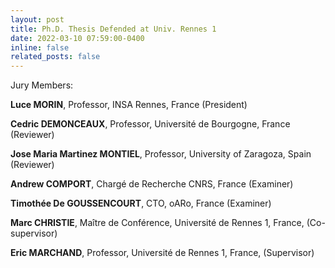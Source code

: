 ```yaml
---
layout: post
title: Ph.D. Thesis Defended at Univ. Rennes 1
date: 2022-03-10 07:59:00-0400
inline: false
related_posts: false
---
```


Jury Members:

__Luce MORIN__, Professor, INSA Rennes, France (President)

__Cedric DEMONCEAUX__, Professor, Université de Bourgogne, France (Reviewer)

__Jose Maria Martinez MONTIEL__, Professor, University of Zaragoza, Spain (Reviewer)

__Andrew COMPORT__, Chargé de Recherche CNRS, France (Examiner)

__Timothée De GOUSSENCOURT__, CTO, oARo, France (Examiner)

__Marc CHRISTIE__, Maître de Conférence, Université de Rennes 1, France, (Co-supervisor)

__Eric MARCHAND__, Professor, Université de Rennes 1, France, (Supervisor)